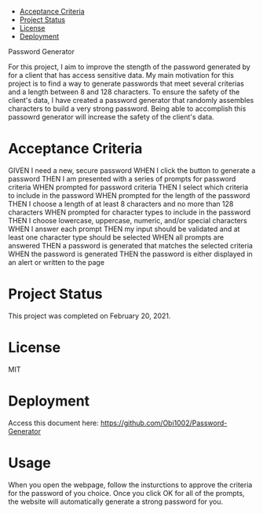 * [Acceptance Criteria](#acceptancecriteria)
* [Project Status](#projectstatus)
* [License](#license)
* [Deployment](#deployment)

Password Generator
 
For this project, I aim to improve the stength of the password generated by for a client that has access sensitive data.  My main motivation for this project is to find a way to generate passwords that meet several criterias and a length between 8 and 128 characters. To ensure the safety of the client's data, I have created a password generator that randomly assembles characters to build a very strong password. Being able to accomplish this passowrd generator will increase the safety of the client's data.   

# Acceptance Criteria
GIVEN I need a new, secure password
WHEN I click the button to generate a password
THEN I am presented with a series of prompts for password criteria
WHEN prompted for password criteria
THEN I select which criteria to include in the password
WHEN prompted for the length of the password
THEN I choose a length of at least 8 characters and no more than 128 characters
WHEN prompted for character types to include in the password
THEN I choose lowercase, uppercase, numeric, and/or special characters
WHEN I answer each prompt
THEN my input should be validated and at least one character type should be selected
WHEN all prompts are answered
THEN a password is generated that matches the selected criteria
WHEN the password is generated
THEN the password is either displayed in an alert or written to the page

# Project Status
This project was completed on February 20, 2021. 

# License
MIT

# Deployment

Access this document here: https://github.com/Obi1002/Password-Generator

# Usage
When you open the webpage, follow the insturctions to approve the criteria for the password of you choice.  Once you click OK for all of the prompts, the website will automatically generate a strong password for you.
